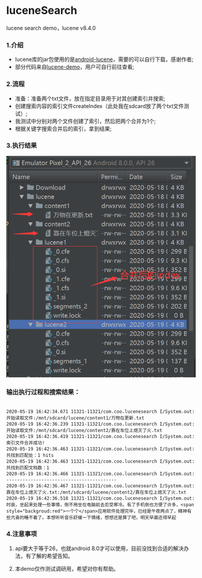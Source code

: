 # luceneSearch
lucene search demo，lucene v8.4.0


### 1.介绍

   - lucene库的jar包使用的是[android-lucene](https://github.com/shashavali-d/android-lucene)，需要的可以自行下载，感谢作者;
   - 部分代码来自[lucene-demo](https://github.com/sxei/lucene-demo)，用户可自行前往查看;


### 2.流程

   - 准备：准备两个txt文件，放在指定目录用于对其创建索引并搜索;
   - 创建搜索内容的索引文件createIndex（此处我在sdcard放了两个txt文件测试）;
   - 我测试中分别对两个文件创建了索引，然后把两个合并为1个;
   - 根据关键字搜索合并后的索引，拿到结果;

### 3.执行结果

![result](https://github.com/hanxiaofeng/luceneSearch/blob/master/image/result.png "result")

### 输出执行过程和搜索结果：

```

2020-05-19 16:42:34.671 11321-11321/com.coo.lucenesearch I/System.out: 开始读取文件:/mnt/sdcard/lucene/content1/万物在更新.txt
2020-05-19 16:42:36.239 11321-11321/com.coo.lucenesearch I/System.out: 开始读取文件:/mnt/sdcard/lucene/content2/靠在车位上熄灭了火.txt
2020-05-19 16:42:36.419 11321-11321/com.coo.lucenesearch I/System.out: 索引文件合并成功!
2020-05-19 16:42:36.463 11321-11321/com.coo.lucenesearch I/System.out: 共找到匹配处：1 hits
2020-05-19 16:42:36.463 11321-11321/com.coo.lucenesearch I/System.out: 共找到匹配文档数：1
2020-05-19 16:42:36.466 11321-11321/com.coo.lucenesearch I/System.out: -----------------------------------------
2020-05-19 16:42:36.467 11321-11321/com.coo.lucenesearch I/System.out: 靠在车位上熄灭了火.txt:/mnt/sdcard/lucene/content2/靠在车位上熄灭了火.txt
2020-05-19 16:42:36.518 11321-11321/com.coo.lucenesearch I/System.out: 时辰，坐起来处理一些事情，倒不用坐在电脑前去忍受寒冷。有了手机倒也方便了许多，<span style="backgroud:red">一个个</span>应用软件处理完毕，已经是午夜两点了，精神有些亢奋的睡不着了。本想听听音乐舒缓一下情绪，想想还是算了吧，明天早晨还得早起

```

### 4.注意事项

1. api要大于等于26，也就android 8.0才可以使用，目前没找到合适的解决办法，有了解的希望告知。

2. 本demo仅作测试调研用，希望对你有帮助。